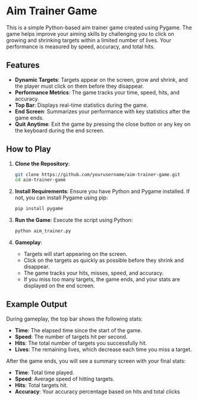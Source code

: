 
# Aim Trainer Game

This is a simple Python-based aim trainer game created using Pygame. The game helps improve your aiming skills by challenging you to click on growing and shrinking targets within a limited number of lives. Your performance is measured by speed, accuracy, and total hits.

## Features

- **Dynamic Targets**: Targets appear on the screen, grow and shrink, and the player must click on them before they disappear.
- **Performance Metrics**: The game tracks your time, speed, hits, and accuracy.
- **Top Bar**: Displays real-time statistics during the game.
- **End Screen**: Summarizes your performance with key statistics after the game ends.
- **Quit Anytime**: Exit the game by pressing the close button or any key on the keyboard during the end screen.

## How to Play

1. **Clone the Repository**:
   ```bash
   git clone https://github.com/yourusername/aim-trainer-game.git
   cd aim-trainer-game
   ```

2. **Install Requirements**:
   Ensure you have Python and Pygame installed. If not, you can install Pygame using pip:
   ```bash
   pip install pygame
   ```

3. **Run the Game**:
   Execute the script using Python:
   ```bash
   python aim_trainer.py
   ```

4. **Gameplay**:
   - Targets will start appearing on the screen.
   - Click on the targets as quickly as possible before they shrink and disappear.
   - The game tracks your hits, misses, speed, and accuracy.
   - If you miss too many targets, the game ends, and your stats are displayed on the end screen.

## Example Output

During gameplay, the top bar shows the following stats:
- **Time**: The elapsed time since the start of the game.
- **Speed**: The number of targets hit per second.
- **Hits**: The total number of targets you successfully hit.
- **Lives**: The remaining lives, which decrease each time you miss a target.

After the game ends, you will see a summary screen with your final stats:
- **Time**: Total time played.
- **Speed**: Average speed of hitting targets.
- **Hits**: Total targets hit.
- **Accuracy**: Your accuracy percentage based on hits and total clicks

